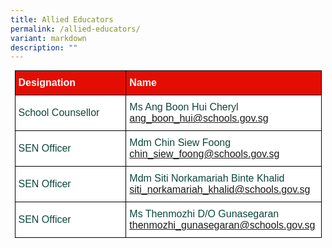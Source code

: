 ```yaml
---
title: Allied Educators
permalink: /allied-educators/
variant: markdown
description: ""
---
```

<style type="text/css">
.tg  {border-collapse:collapse;border-spacing:0;margin:0px auto;}
.tg td{border-color:black;border-style:solid;border-width:1px;font-family:Arial, sans-serif;font-size:16px;
  overflow:hidden;padding:10px 5px;word-break:normal;}
.tg th{border-color:black;border-style:solid;border-width:1px;font-family:Arial, sans-serif;font-size:16px;
  font-weight:normal;overflow:hidden;padding:10px 5px;word-break:normal;}
.tg .tg-yhj3{background-color:#FFF;color:#0C463A;text-align:left;vertical-align:middle}
.tg .tg-feqv{background-color:#E40D03;color:#666;font-weight:bold;text-align:left;vertical-align:middle}
.tg .tg-o5fr{background-color:#FFF;color:#FD6500;text-align:left;vertical-align:middle}
</style>

<style type="text/css">
.tg  {border-collapse:collapse;border-spacing:0;margin:0px auto;}
.tg td{border-color:black;border-style:solid;border-width:1px;font-family:Arial, sans-serif;font-size:16px;
  overflow:hidden;padding:10px 5px;word-break:normal;}
.tg th{border-color:black;border-style:solid;border-width:1px;font-family:Arial, sans-serif;font-size:16px;
  font-weight:normal;overflow:hidden;padding:10px 5px;word-break:normal;}
.tg .tg-yhj3{background-color:#FFF;color:#0C463A;text-align:left;vertical-align:middle}
.tg .tg-feqv{background-color:#E40D03;color:#666;font-weight:bold;text-align:left;vertical-align:middle}
.tg .tg-o5fr{background-color:#FFF;color:#FD6500;text-align:left;vertical-align:middle}
</style>

<table class="tg" style="undefined;table-layout: fixed; width: 491px">
</table><table class="tg" style="undefined;table-layout: fixed; width: 491px">
<colgroup>
<col style="width: 320px">
<col style="width: 320px">
</colgroup>

<tbody>
  <tr>
    <td class="tg-feqv"><span style="color:#FFFFFF;background-color:#E40D03">Designation</span></td>
    <td class="tg-feqv"><span style="color:#FFFFFF;background-color:#E40D03">Name</span></td>
  </tr>
		<tr>
    <td class="tg-yhj3">School Counsellor</td>
    <td class="tg-yhj3">Ms Ang Boon Hui Cheryl<br>
<a target="_blank" rel="noopener noreferrer nofollow" href="mailto:ang_boon_hui@schools.gov.sg">ang_boon_hui@schools.gov.sg</a></td></tr>
	 <tr><td class="tg-yhj3">SEN Officer</td>
    <td class="tg-yhj3">Mdm Chin Siew Foong<br>
<a target="_blank" rel="noopener noreferrer nofollow" href="mailto:chin_siew_foong@schools.gov.sg">chin_siew_foong@schools.gov.sg</a></td></tr>
 <tr><td class="tg-yhj3">SEN Officer</td>
    <td class="tg-yhj3">Mdm Siti Norkamariah Binte Khalid<br>
<a target="_blank" rel="noopener noreferrer nofollow" href="mailto:siti_norkamariah_khalid@schools.gov.sg">siti_norkamariah_khalid@schools.gov.sg</a></td></tr>
 <tr><td class="tg-yhj3">SEN Officer</td>
    <td class="tg-yhj3">Ms Thenmozhi  D/O Gunasegaran<br>
<a target="_blank" rel="noopener noreferrer nofollow" href="mailto:thenmozhi_gunasegaran@schools.gov.sg">thenmozhi_gunasegaran@schools.gov.sg</a></td></tr>
</tbody>
</table>